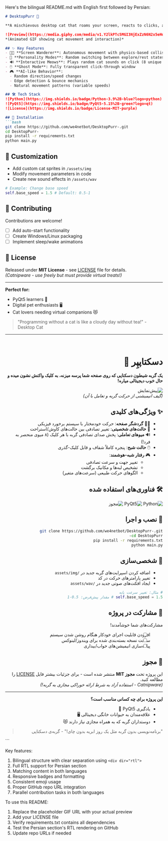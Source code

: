 Here's the bilingual README.md with English first followed by Persian:

```markdown
# DesktopPurr 🐾

**A mischievous desktop cat that roams your screen, reacts to clicks, and brings digital joy!**

![Preview](https://media.giphy.com/media/v1.Y2lkPTc5MGI3NjExZzN6N2x5eHd1eGx4d3B4a2N0ZGNkNjVlYjJ5b3BqYzRtc2V6eXZ5eSZlcD12MV9pbnRlcm5hbF9naWZfYnlfaWQmY3Q9Zw/ICOgUNjpvO0PC/giphy.gif)  
*(Animated GIF showing cat movement and interaction)*

## ✨ Key Features
- 🐱‍💻 **Screen Wanderer**: Autonomous movement with physics-based collisions
- 🔄 **Personality Modes**: Random switching between explore/rest states
- 🔊 **Interactive Meows**: Plays random cat sounds on click (8 unique meows!)
- 🖱️ **Ghost Mode**: Fully transparent click-through window
- 🎮 **AI-like Behavior**:  
  - Random direction/speed changes  
  - Edge detection & bounce mechanics  
  - Natural movement patterns (variable speeds)

## 🛠 Tech Stack
![Python](https://img.shields.io/badge/Python-3.9%2B-blue?logo=python)
![PyQt5](https://img.shields.io/badge/PyQt5-5.15%2B-green?logo=qt)
![License](https://img.shields.io/badge/License-MIT-purple)

## 🚀 Installation
```bash
git clone https://github.com/we4netbot/DesktopPurr-.git
cd DesktopPurr-
pip install -r requirements.txt
python main.py
```

## 🎨 Customization
- Add custom cat sprites in `/assets/img`
- Modify movement parameters in code
- Create new sound effects in `/assets/wav`

```python
# Example: Change base speed
self.base_speed = 1.5 # Default: 0.5-1
```

## 🤝 Contributing
Contributions are welcome!
- [ ] Add auto-start functionality
- [ ] Create Windows/Linux packaging
- [ ] Implement sleep/wake animations

## 📜 License
Released under **MIT License** - see [LICENSE](LICENSE) file for details.  
*(Catnipware - use freely but must provide virtual treats!)*

---

**Perfect for:**  
- PyQt5 learners 🐍  
- Digital pet enthusiasts 🖥️  
- Cat lovers needing virtual companions 😻

> "Programming without a cat is like a cloudy day without tea!" - Desktop Cat

---

<br>
<div dir="rtl">

# دسکتاپپِر 🐾

**یک گربه شیطون دسکتاپی که روی صفحه شما پرسه میزنه، به کلیک واکنش نشون میده و حال خوب دیجیتالی میاره!**

![پیش‌نمایش](https://media.giphy.com/media/v1.Y2lkPTc5MGI3NjExZzN6N2x5eHd1eGx4d3B4a2N0ZGNkNjVlYjJ5b3BqYzRtc2V6eXZ5eSZlcD12MV9pbnRlcm5hbF9naWZfYnlfaWQmY3Q9Zw/ICOgUNjpvO0PC/giphy.gif)  
*(گیف انیمیشنی از حرکت گربه و تعامل با آن)*

## ✨ ویژگی‌های کلیدی
- 🐱‍💻 **گردشگر صفحه**: حرکت خودمختار با سیستم برخورد فیزیکی
- 🔄 **حالت‌های شخصیتی**: تغییر تصادفی بین حالت‌های کاوش/استراحت
- 🔊 **میوهای تعاملی**: پخش صدای تصادفی گربه با هر کلیک (۸ میوی منحصر به فرد!)
- 🖱️ **حالت شبح**: پنجره کاملاً شفاف و قابل کلیک-گذری
- 🎮 **رفتار شبه-هوشمند**:  
  - تغییر جهت و سرعت تصادفی  
  - تشخیص لبه‌ها و مکانیک برگشت  
  - الگوهای حرکت طبیعی (سرعت‌های متغیر)

## 🛠 فناوری‌های استفاده شده
![Python](https://img.shields.io/badge/Python-3.9%2B-blue?logo=python)
![PyQt5](https://img.shields.io/badge/PyQt5-5.15%2B-green?logo=qt)
![مجوز](https://img.shields.io/badge/License-MIT-purple)

## 🚀 نصب و اجرا
```bash
git clone https://github.com/we4netbot/DesktopPurr-.git
cd DesktopPurr-
pip install -r requirements.txt
python main.py
```

## 🎨 شخصی‌سازی
- اضافه کردن اسپرایت‌های گربه جدید در `/assets/img`
- تغییر پارامترهای حرکت در کد
- ایجاد افکت‌های صوتی جدید در `/assets/wav`

```python
# مثال: تغییر سرعت پایه
self.base_speed = 1.5 # مقدار پیش‌فرض: 0.5-1
```

## 🤝 مشارکت در پروژه
مشارکت‌های شما خوشآمدند!
- [ ] افزودن قابلیت اجرای خودکار هنگام روشن شدن سیستم
- [ ] ساخت نسخه بسته‌بندی شده برای ویندوز/لینوکس
- [ ] پیاده‌سازی انیمیشن‌های خواب/بیداری

## 📜 مجوز
این پروژه تحت **مجوز MIT** منتشر شده است - برای جزئیات بیشتر فایل [LICENSE](LICENSE) را مطالعه کنید.  
*(Catnipware - استفاده آزاد به شرط ارائه خوراکی مجازی به گربه!)*

---

**این پروژه برای چه کسانی مناسب است؟**  
- یادگیری PyQt5 🐍  
- علاقه‌مندان به حیوانات خانگی دیجیتالی 🖥️  
- دوستداران گربه که به همراه مجازی نیاز دارند 😻

> "برنامه‌نویسی بدون گربه مثل یک روز ابریه بدون چای!" - گربه‌ی دسکتاپی
</div>
```

Key features:
1. Bilingual structure with clear separation using `<div dir="rtl">`
2. Full RTL support for Persian section
3. Matching content in both languages
4. Responsive badges and formatting
5. Consistent emoji usage
6. Proper GitHub repo URL integration
7. Parallel contribution tasks in both languages

To use this README:
1. Replace the placeholder GIF URL with your actual preview
2. Add your LICENSE file
3. Verify requirements.txt contains all dependencies
4. Test the Persian section's RTL rendering on GitHub
5. Update repo URLs if needed

